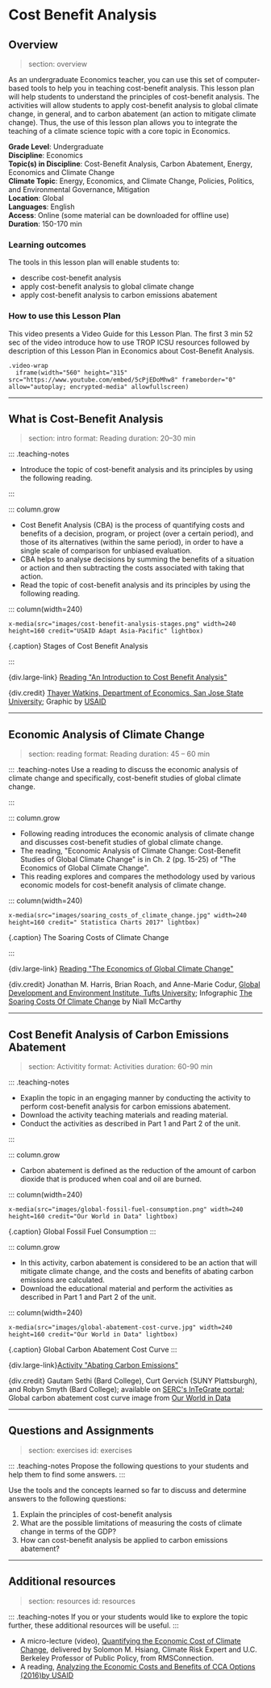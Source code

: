 # Cost Benefit Analysis

## Overview
> section: overview

As an undergraduate Economics teacher, you can use this set of computer-based tools to help you in teaching cost-benefit analysis.
This lesson plan will help students to understand the principles of cost-benefit analysis. The activities will allow students to apply cost-benefit analysis to global climate change, in general, and to carbon abatement (an action to mitigate climate change).
Thus, the use of this lesson plan allows you to integrate the teaching of a climate science topic with a core topic in Economics.

__Grade Level__: Undergraduate  
__Discipline__:	 Economics  
__Topic(s) in Discipline__:	Cost-Benefit Analysis, Carbon Abatement, Energy, Economics and Climate Change  
__Climate Topic__: Energy, Economics, and Climate Change, Policies, Politics, and Environmental Governance, Mitigation  
__Location__: Global  
__Languages__: English  
__Access__: Online (some material can be downloaded for offline use)  
__Duration__: 150-170 min  

### Learning outcomes

The tools in this lesson plan will enable students to:

* describe cost-benefit analysis
* apply cost-benefit analysis to global climate change
* apply cost-benefit analysis to carbon emissions abatement

### How to use this Lesson Plan 

This video presents a Video Guide for this Lesson Plan. The first 3 min 52 sec of the video introduce how to use TROP ICSU resources followed by description of this Lesson Plan in Economics about Cost-Benefit Analysis.
    
    .video-wrap
      iframe(width="560" height="315" src="https://www.youtube.com/embed/5cPjEDoMhw8" frameborder="0" allow="autoplay; encrypted-media" allowfullscreen)



---

## What is Cost-Benefit Analysis
> section: intro
> format: Reading
> duration: 20–30 min

::: .teaching-notes
* Introduce the topic of cost-benefit analysis and its principles by using the following reading.

:::

::: column.grow

* Cost Benefit Analysis (CBA) is the process of quantifying costs and benefits of a decision, program, or project (over a certain period), and those of its alternatives (within the same period), in order to have a single scale of comparison for unbiased evaluation.
* CBA helps to analyse decisions by summing the benefits of a situation or action and then subtracting the costs associated with taking that action.
* Read the topic of cost-benefit analysis and its principles by using the following reading.

::: column(width=240)

    x-media(src="images/cost-benefit-analysis-stages.png" width=240 height=160 credit="USAID Adapt Asia-Pacific" lightbox)

{.caption} Stages of Cost Benefit Analysis

:::

{div.large-link} [Reading "An Introduction to Cost Benefit Analysis"](http://www.sjsu.edu/faculty/watkins/cba.htm)

{div.credit}
 [Thayer Watkins, Department of Economics, San Jose State University](http://www.sjsu.edu/people/thayer.watkins/);
 Graphic by [USAID](https://www.weadapt.org/sites/weadapt.org/files/2017/august/usaidadapt_afks4_pacificcba_jan2016.pdf)

---

## Economic Analysis of Climate Change
> section: reading
> format: Reading
> duration: 45 – 60 min

::: .teaching-notes
Use a reading to discuss the economic analysis of climate change and specifically, cost-benefit studies of global climate change.

:::

::: column.grow

* Following reading introduces the economic analysis of climate change and discusses cost-benefit studies of global climate change.
* The reading, "Economic Analysis of Climate Change: Cost-Benefit Studies of Global Climate Change" is in Ch. 2 (pg. 15-25) of "The Economics of Global Climate Change".
* This reading explores and compares the methodology used by various economic models for cost-benefit analysis of climate change.

::: column(width=240)

    x-media(src="images/soaring_costs_of_climate_change.jpg" width=240 height=160 credit=" Statistica Charts 2017" lightbox)

{.caption} The Soaring Costs of Climate Change

:::

{div.large-link} [Reading "The Economics of Global Climate Change"](http://www.bu.edu/eci/files/2019/06/The_Economics_of_Global_Climate_Change.pdf)

{div.credit} 
 Jonathan M. Harris, Brian Roach, and Anne-Marie Codur, [Global Development and Environment Institute, Tufts University](https://sites.tufts.edu/gdae/educational-modules/);
 Infographic [The Soaring Costs Of Climate Change](https://www.statista.com/chart/11673/the-soaring-costs-of-climate-change/) by Niall McCarthy

---

## Cost Benefit Analysis of Carbon Emissions Abatement
> section: Activitity
> format: Activities
> duration: 60-90 min

::: .teaching-notes
* Exaplin the topic in an engaging manner by conducting the activity to perform cost-benefit analysis for carbon emissions abatement.
* Download the activity teaching materials and reading material.
* Conduct the activities as described in Part 1 and Part 2 of the unit.

:::

::: column.grow

* Carbon abatement is defined as the reduction of the amount of carbon dioxide that is produced when coal and oil are burned.

::: column(width=240)

    x-media(src="images/global-fossil-fuel-consumption.png" width=240 height=160 credit="Our World in Data" lightbox)

{.caption} Global Fossil Fuel Consumption
:::

::: column.grow

* In this activity, carbon abatement is considered to be an action that will mitigate climate change, and the costs and benefits of abating carbon emissions are calculated.
* Download the educational material and perform the activities as described in Part 1 and Part 2 of the unit. 

::: column(width=240)

    x-media(src="images/global-abatement-cost-curve.jpg" width=240 height=160 credit="Our World in Data" lightbox)

{.caption} Global Carbon Abatement Cost Curve
:::



{div.large-link}[Activity "Abating Carbon Emissions"](https://serc.carleton.edu/integrate/teaching_materials/carbon_emissions/unit5.html)

{div.credit} 
Gautam Sethi (Bard College), Curt Gervich (SUNY Plattsburgh), and Robyn Smyth (Bard College); available on [SERC's InTeGrate portal](https://serc.carleton.edu/integrate/); Global carbon abatement cost curve image from [Our World in Data](https://ourworldindata.org/how-much-will-it-cost-to-mitigate-climate-change)

---

## Questions and Assignments
> section: exercises
> id: exercises

::: .teaching-notes
Propose the following questions to your students and help them to find some answers.
:::

Use the tools and the concepts learned so far to discuss and determine answers to the following questions:

1. Explain the principles of cost-benefit analysis
2. What are the possible limitations of measuring the costs of climate change in terms of the GDP?
3. How can cost-benefit analysis be applied to carbon emissions abatement?

---

## Additional resources
> section: resources
> id: resources

::: .teaching-notes
If you or your students would like to explore the topic further, these additional resources will be useful.
:::

* A micro-lecture (video), [Quantifying the Economic Cost of Climate Change](https://www.youtube.com/watch?v=yNYZJD_llno), delivered by Solomon M. Hsiang, Climate Risk Expert and U.C. Berkeley Professor of Public Policy, from RMSConnection.
* A reading, [Analyzing the Economic Costs and Benefits of CCA Options (2016)by USAID](https://www.weadapt.org/sites/weadapt.org/files/2017/august/usaidadapt_afks4_pacificcba_jan2016.pdf)